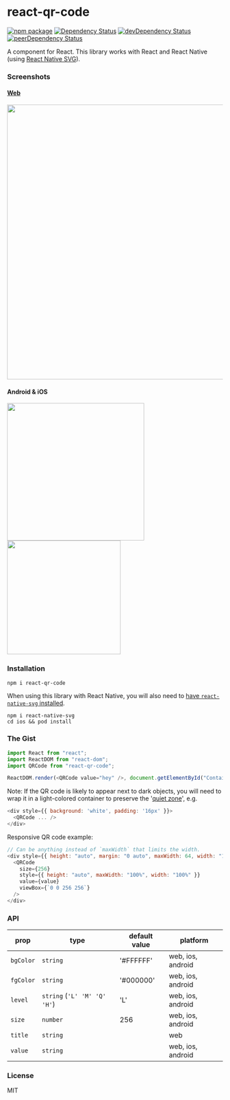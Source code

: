 # react-qr-code

[![npm package](https://badge.fury.io/js/react-qr-code.svg)](https://www.npmjs.org/package/react-qr-code)
[![Dependency Status](https://david-dm.org/rosskhanas/react-qr-code.svg)](https://david-dm.org/rosskhanas/react-qr-code)
[![devDependency Status](https://david-dm.org/rosskhanas/react-qr-code/dev-status.svg)](https://david-dm.org/rosskhanas/react-qr-code#info=devDependencies)
[![peerDependency Status](https://david-dm.org/rosskhanas/react-qr-code/peer-status.svg)](https://david-dm.org/rosskhanas/react-qr-code#info=peerDependencies)

A <QRCode /> component for React. This library works with React and React Native
(using [React Native SVG](https://github.com/react-native-svg/react-native-svg)).

### Screenshots

#### [Web](https://rosskhanas.github.io/react-qr-code/)

<img src="https://github.com/rosskhanas/react-qr-code/blob/master/demo-web.png" width="640" />

#### Android & iOS

<div float="left">
    <img src="https://github.com/rosskhanas/react-qr-code/blob/master/demo-android.png" width="320" />
    <img src="https://github.com/rosskhanas/react-qr-code/blob/master/demo-ios.png" width="265" />
</div>

### Installation

```
npm i react-qr-code
```

When using this library with React Native, you will also need to [have `react-native-svg` installed](https://github.com/react-native-svg/react-native-svg#installation).

```
npm i react-native-svg
cd ios && pod install
```

### The Gist

```javascript
import React from "react";
import ReactDOM from "react-dom";
import QRCode from "react-qr-code";

ReactDOM.render(<QRCode value="hey" />, document.getElementById("Container"));
```

Note: If the QR code is likely to appear next to dark objects, you will need to wrap it in a light-colored container to preserve the '[quiet zone](https://qrworld.wordpress.com/2011/08/09/the-quiet-zone/)', e.g. 

```javascript
<div style={{ background: 'white', padding: '16px' }}>
  <QRCode ... />
</div>
```

Responsive QR code example:

```javascript
// Can be anything instead of `maxWidth` that limits the width.
<div style={{ height: "auto", margin: "0 auto", maxWidth: 64, width: "100%" }}>
  <QRCode
    size={256}
    style={{ height: "auto", maxWidth: "100%", width: "100%" }}
    value={value}
    viewBox={`0 0 256 256`}
  />
</div>
```

### API

| prop      | type                         | default value | platform          |
| --------- | ---------------------------- | ------------- |-------------------|
| `bgColor` | `string`                     | '#FFFFFF'     | web, ios, android |
| `fgColor` | `string`                     | '#000000'     | web, ios, android |
| `level`   | `string` (`'L' 'M' 'Q' 'H'`) | 'L'           | web, ios, android |
| `size`    | `number`                     | 256           | web, ios, android |
| `title`   | `string`                     |               | web               |
| `value`   | `string`                     |               | web, ios, android |

### License

MIT
